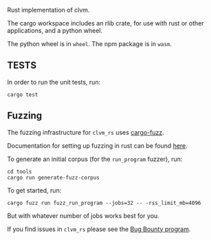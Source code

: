 Rust implementation of clvm.

The cargo workspace includes an rlib crate, for use with rust or other applications, and a python wheel.

The python wheel is in `wheel`. The npm package is in `wasm`.


TESTS
-----
In order to run the unit tests, run:

```
cargo test
```

Fuzzing
-------

The fuzzing infrastructure for `clvm_rs` uses [cargo-fuzz](https://github.com/rust-fuzz/cargo-fuzz).

Documentation for setting up fuzzing in rust can be found [here](https://rust-fuzz.github.io/book/cargo-fuzz.html).

To generate an initial corpus (for the `run_program` fuzzer), run:

```
cd tools
cargo run generate-fuzz-corpus
```

To get started, run:

```
cargo fuzz run fuzz_run_program --jobs=32 -- -rss_limit_mb=4096
```

But with whatever number of jobs works best for you.

If you find issues in `clvm_rs` please see the [Bug Bounty program](https://www.chiknetwork.com/2021/10/21/bugcrowd-bounty-launch.en.html).
